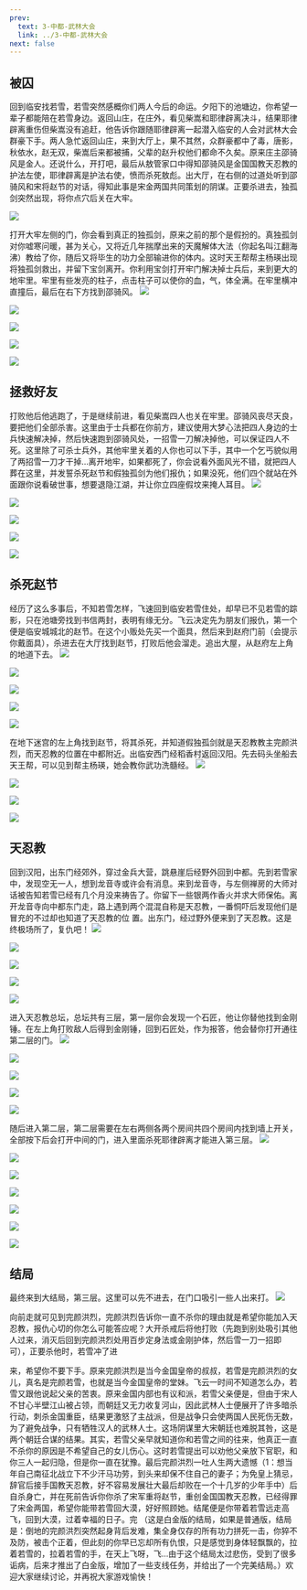 ```yaml
---
prev:
  text: 3-中都-武林大会
  link: ../3-中都-武林大会
next: false
---
```


## 被囚

回到临安找若雪，若雪突然感概你们两人今后的命运。夕阳下的池塘边，你希望一辈子都能陪在若雪身边。返回山庄，在庄外，看见柴嵩和耶律辟离决斗，结果耶律辟离重伤但柴嵩没有追赶，他告诉你跟随耶律辟离一起潜入临安的人会对武林大会群豪下手。两人急忙返回山庄，来到大厅上，果不其然，众群豪都中了毒，唐影，秋依水，赵无双，柴嵩后来都被捕，父辈的赵升权他们都命不久矣。原来庄主邵骑风是金人。还说什么，开打吧，最后从敖管家口中得知邵骑风是金国国教天忍教的护法左使，耶律辟离是护法右使，愤而杀死敖彪。出大厅，在右侧的过道处听到邵骑风和宋将赵节的对话，得知此事是宋金两国共同策划的阴谋。正要杀进去，独孤剑突然出现，将你点穴后关在大牢。

        

           
![](./66-469-png_6_0_0_0_0_0_0_892.979_1262.879-893-0-0-893.jpg)

打开大牢左侧的门，你会看到真正的独孤剑，原来之前的那个是假扮的。真独孤剑对你嘘寒问暖，甚为关心，又将近几年揣摩出来的天魔解体大法（你起名叫江翻海沸）教给了你，随后又将毕生的功力全部输进你的体内。这时天王帮帮主杨瑛出现将独孤剑救出，并留下宝剑离开。你利用宝剑打开牢门解决掉士兵后，来到更大的地牢里。牢里有些发亮的柱子，点击柱子可以使你的血，气，体全满。在牢里横冲直撞后，最后在右下方找到邵骑风。
![](./67-469-png_6_0_0_0_0_0_0_892.979_1262.879-893-0-0-893.jpg)

![](./67-469-png_6_0_0_0_0_0_0_892.979_1262.879-893-0-474-893.jpg)

![](./68-469-png_6_0_0_0_0_0_0_892.979_1262.879-893-0-0-893.jpg)

![](./68-469-png_6_0_0_0_0_0_0_892.979_1262.879-893-0-474-893.jpg)

![](./69-469-png_6_0_0_0_0_0_0_892.979_1262.879-893-0-0-893.jpg)

## 拯救好友

打败他后他逃跑了，于是继续前进，看见柴嵩四人也关在牢里。邵骑风丧尽天良，要把他们全部杀害。这里由于士兵都在你前方，建议使用大梦心法把四人身边的士兵快速解决掉，然后快速跑到邵骑风处，一招雪一刀解决掉他，可以保证四人不死。这里除了可杀士兵外，其他牢里关着的人你也可以下手，其中一个乞丐貌似用了两招雪一刀才干掉…离开地牢，如果都死了，你会说看外面风光不错，就把四人葬在这里，并发誓杀死赵节和假独孤剑为他们报仇；如果没死，他们四个就站在外面跟你说看破世事，想要退隐江湖，并让你立四座假坟来掩人耳目。
![](./70-469-png_6_0_0_0_0_0_0_892.979_1262.879-893-0-0-893.jpg)

![](./70-469-png_6_0_0_0_0_0_0_892.979_1262.879-893-0-474-893.jpg)

        

           
![](./71-469-png_6_0_0_0_0_0_0_892.979_1262.879-893-0-0-893.jpg)

![](./71-469-png_6_0_0_0_0_0_0_892.979_1262.879-893-0-474-893.jpg)

![](./72-469-png_6_0_0_0_0_0_0_892.979_1262.879-893-0-0-893.jpg)

## 杀死赵节

经历了这么多事后，不知若雪怎样，飞速回到临安若雪住处，却早已不见若雪的踪影，只在池塘旁找到书信两封，表明有缘无分。飞云决定先为朋友们报仇，第一个便是临安城城北的赵节。在这个小贩处先买一个面具，然后来到赵府门前（会提示你戴面具），杀进去在大厅找到赵节，打败后他会溜走。追出大屋，从赵府左上角的地道下去。
![](./72-469-png_6_0_0_0_0_0_0_892.979_1262.879-893-0-474-893.jpg)

![](./73-469-png_6_0_0_0_0_0_0_892.979_1262.879-893-0-0-893.jpg)

![](./73-469-png_6_0_0_0_0_0_0_892.979_1262.879-893-0-474-893.jpg)

![](./74-469-png_6_0_0_0_0_0_0_892.979_1262.879-893-0-0-893.jpg)

![](./74-469-png_6_0_0_0_0_0_0_892.979_1262.879-893-0-474-893.jpg)

在地下迷宫的左上角找到赵节，将其杀死，并知道假独孤剑就是天忍教教主完颜洪烈，而天忍教的位置在中都附近。出临安西门经稻香村返回汉阳。先去码头坐船去天王帮，可以见到帮主杨瑛，她会教你武功洗髓经。
![](./75-469-png_6_0_0_0_0_0_0_892.979_1262.879-893-0-0-893.jpg)

![](./75-469-png_6_0_0_0_0_0_0_892.979_1262.879-893-0-474-893.jpg)

        

           
![](./76-469-png_6_0_0_0_0_0_0_892.979_1262.879-893-0-0-893.jpg)

![](./76-469-png_6_0_0_0_0_0_0_892.979_1262.879-893-0-474-893.jpg)

## 天忍教

回到汉阳，出东门经郊外，穿过金兵大营，跳悬崖后经野外回到中都。先到若雪家中，发现空无一人，想到龙音寺或许会有消息。来到龙音寺，与左侧禅房的大师对话被告知若雪已经有几个月没来祷告了。你留下一些银两作香火并求大师保佑。离开龙音寺向中都东门走，路上遇到两个混混自称是天忍教，一番恫吓后发现他们是冒充的不过却也知道了天忍教的位
置。出东门，经过野外便来到了天忍教。这是终极场所了，复仇吧！
![](./77-470-png_6_0_0_0_0_0_0_892.979_1262.879-893-0-0-893.jpg)

![](./77-470-png_6_0_0_0_0_0_0_892.979_1262.879-893-0-475-893.jpg)

![](./78-469-png_6_0_0_0_0_0_0_892.979_1262.879-893-0-0-893.jpg)

![](./78-469-png_6_0_0_0_0_0_0_892.979_1262.879-893-0-474-893.jpg)

![](./79-469-png_6_0_0_0_0_0_0_892.979_1262.879-893-0-0-893.jpg)

进入天忍教总坛，总坛共有三层，第一层你会发现一个石匠，他让你替他找到金刚锤。在左上角打败敌人后得到金刚锤，回到石匠处，作为报答，他会替你打开通往第二层的门。
![](./79-469-png_6_0_0_0_0_0_0_892.979_1262.879-893-0-474-893.jpg)

![](./80-469-png_6_0_0_0_0_0_0_892.979_1262.879-893-0-0-893.jpg)

![](./80-469-png_6_0_0_0_0_0_0_892.979_1262.879-893-0-474-893.jpg)

        

           
![](./81-469-png_6_0_0_0_0_0_0_892.979_1262.879-893-0-0-893.jpg)

![](./81-469-png_6_0_0_0_0_0_0_892.979_1262.879-893-0-474-893.jpg)

随后进入第二层，第二层需要在左右两侧各两个房间共四个房间内找到墙上开关，全部按下后会打开中间的门，进入里面杀死耶律辟离才能进入第三层。
![](./82-469-png_6_0_0_0_0_0_0_892.979_1262.879-893-0-0-893.jpg)

![](./82-469-png_6_0_0_0_0_0_0_892.979_1262.879-893-0-474-893.jpg)

![](./83-469-png_6_0_0_0_0_0_0_892.979_1262.879-893-0-0-893.jpg)

![](./83-469-png_6_0_0_0_0_0_0_892.979_1262.879-893-0-474-893.jpg)

![](./84-469-png_6_0_0_0_0_0_0_892.979_1262.879-893-0-0-893.jpg)

![](./84-469-png_6_0_0_0_0_0_0_892.979_1262.879-893-0-474-893.jpg)

![](./85-469-png_6_0_0_0_0_0_0_892.979_1262.879-893-0-0-893.jpg)

## 结局

最终来到大结局，第三层。这里可以先不进去，在门口吸引一些人出来打。
![](./85-470-png_6_0_0_0_0_0_0_892.979_1262.879-893-0-474-893.jpg)

向前走就可见到完颜洪烈，完颜洪烈告诉你一直不杀你的理由就是希望你能加入天忍教，报仇心切的你怎么可能答应呢？大开杀戒后将他打败（先跑到别处吸引其他人过来，消灭后回到完颜洪烈处用百步定身法或金刚护体，然后雪一刀一招即可），正要杀他时，若雪冲了进

        

           
来，希望你不要下手。原来完颜洪烈是当今金国皇帝的叔叔，若雪是完颜洪烈的女儿，真名是完颜若雪，也就是当今金国皇帝的堂妹。飞云一时间不知道怎么办，若雪又跟他说起父亲的苦衷。原来金国内部也有议和派，若雪父亲便是，但由于宋人不甘心半壁江山被占领，而朝廷又无力收复河山，因此武林人士便展开了许多暗杀行动，刺杀金国重臣，结果更激怒了主战派，但是战争只会使两国人民死伤无数，为了避免战争，只有牺牲汉人的武林人士。这场阴谋里大宋朝廷也难脱其咎，这是两个朝廷合谋的结果。其实，若雪父亲早就知道你和若雪之间的往来，他真正一直不杀你的原因是不希望自己的女儿伤心。这时若雪提出可以劝他父亲放下官职，和你三人一起归隐，但是你一直在犹豫。最后完颜洪烈一吐人生两大遗憾（1：想当年自己南征北战立下不少汗马功劳，到头来却保不住自己的妻子；为免皇上猜忌，辞官后接手国教天忍教，好不容易发展壮大最后却败在一个十几岁的少年手中）后自杀身亡，并在死前告诉你你杀了宋军重将赵节，重创金国国教天忍教，已经得罪了宋金两国，希望你能带若雪回大漠，好好照顾她。结尾便是你带着若雪远走高飞，回到大漠，过着幸福的日子。完
（这是白金版的结局，如果是普通版，结局是：倒地的完颜洪烈突然起身背后发难，集全身仅存的所有功力拼死一击，你猝不及防，被击个正着，但此刻的你早已忘却所有仇恨，只是感觉到身体轻飘飘的，拉着若雪的，拉着若雪的手，在天上飞呀，飞…由于这个结局太过悲伤，受到了很多诟病，后来才推出了白金版，增加了一些支线任务，并给出了一个完美结局。）欢迎大家继续讨论，并再祝大家游戏愉快！

        
